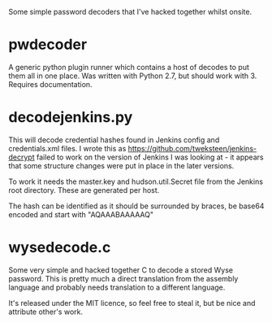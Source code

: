 Some simple password decoders that I've hacked together whilst onsite.

pwdecoder
=========
A generic python plugin runner which contains a host of decodes to put them all in one place. Was written with Python 2.7, but should work with 3. Requires documentation.

decodejenkins.py
================
This will decode credential hashes found in Jenkins config and credentials.xml files. I wrote this as https://github.com/tweksteen/jenkins-decrypt failed to work on the version of Jenkins I was looking at - it appears that some structure changes were put in place in the later versions.

To work it needs the master.key and hudson.util.Secret file from the Jenkins root directory. These are generated per host.

The hash can be identified as it should be surrounded by braces, be base64 encoded and start with "AQAAABAAAAAQ"

wysedecode.c
============
Some very simple and hacked together C to decode a stored Wyse password. This is pretty much a direct translation from the assembly language and probably needs translation to a different language.

It's released under the MIT licence, so feel free to steal it, but be nice and attribute other's work.
